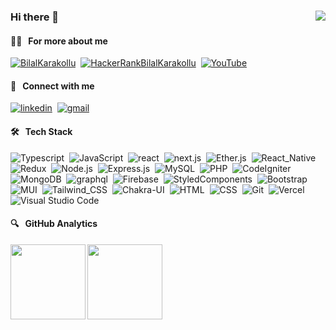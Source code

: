 ### Hi there 👋 <img align="right" src="https://komarev.com/ghpvc/?username=bilalkarakollu&color=51c2d5">

#### 🧑‍💻 &nbsp; For more about me &nbsp;
 [![BilalKarakollu](https://img.shields.io/badge/bilalkarakollu.com-9A0089?style=flat&logo=GoogleChrome&logoColor=white)](https://bilalkarakollu.com/)&nbsp; 
 [![HackerRankBilalKarakollu](https://img.shields.io/badge/-Hackerrank-2EC866?style=flat&logo=HackerRank&logoColor=white)](https://www.hackerrank.com/bilalkarakollu)&nbsp;
 [![YouTube](https://img.shields.io/badge/YouTube-%23FF0000.svg?style=flat&logo=YouTube&logoColor=white)](https://www.youtube.com/channel/UCbrNk0s89ZcBWo2xk4mrC-A)&nbsp;
 

#### 🍬 &nbsp; Connect with me &nbsp;

[![linkedin](https://img.shields.io/badge/-bilalkarakollu-3F4B55?style=flat&logo=linkedin&logoColor=white)](https://linkedin.com/in/bilalkarakollu)&nbsp;
[![gmail](https://img.shields.io/badge/-karakollubilal@gmail.com-3F4B55?style=flat&logo=Gmail&logoColor=white)](mailto:karakollubilal@gmail.com)&nbsp;

#### 🛠️ &nbsp; Tech Stack &nbsp;

![Typescript](https://img.shields.io/badge/-TypeScript-3F4B55?style=flat&logo=Typescript&logoColor=3178C6)&nbsp;
![JavaScript](https://img.shields.io/badge/javascript-3F4B55.svg?style=flat&logo=javascript&logoColor=%23F7DF1E)&nbsp;
![react](https://img.shields.io/badge/-React-3F4B55?style=flat&logo=react&logoColor=61DAFB)&nbsp;
![next.js](https://img.shields.io/badge/-Next.js-3F4B55?style=flat&logo=next.js&logoColor=black)&nbsp;
![Ether.js](https://img.shields.io/badge/Ether.js-3F4B55?style=flat&logo=Ethereum&logoColor=3C3C3D)&nbsp;
![React_Native](https://img.shields.io/badge/React_Native-3F4B55?style=flat&logo=react&logoColor=61DAFB)&nbsp;
![Redux](https://img.shields.io/badge/Redux-3F4B55?style=flat&logo=redux&logoColor=%23593d88)&nbsp;
![Node.js](https://img.shields.io/badge/-Node.js-3F4B55?style=flat&logo=Node.js&logoColor=75AC63)&nbsp;
![Express.js](https://img.shields.io/badge/express.js-%23404d59.svg?style=flat&logo=express&logoColor=%2361DAFB)&nbsp;
![MySQL](https://img.shields.io/badge/MySQL-3F4B55?style=flat&logo=mysql&logoColor=orange)&nbsp;
![PHP](https://img.shields.io/badge/PHP-3F4B55?style=flat&logo=php&logoColor=%23777BB4)&nbsp;
![CodeIgniter](https://img.shields.io/badge/CodeIgniter-3F4B55.svg?style=flat&logo=codeIgniter&logoColor=%23EF4223)&nbsp;
![MongoDB](https://img.shields.io/badge/-MongoDB-3F4B55?style=flat&logo=Mongodb&logoColor=75AC63)&nbsp;
![graphql](https://img.shields.io/badge/-GraphQL-3F4B55?style=flat&logo=graphql&logoColor=E00097)&nbsp;
![Firebase](https://img.shields.io/badge/-Firebase-3F4B55?style=flat&logo=Firebase&logoColor=FCDC00)&nbsp;
![StyledComponents](https://img.shields.io/badge/-Styled--Components-3F4B55?style=flat&logo=styledComponents&logoColor=DB7093)&nbsp;
![Bootstrap](https://img.shields.io/badge/Bootstrap-3F4B55?style=flat&logo=bootstrap&logoColor=%23563D7C)&nbsp;
![MUI](https://img.shields.io/badge/MUI-3F4B55.svg?style=flat&logo=mui&logoColor=%230081CB)&nbsp;
![Tailwind_CSS](https://img.shields.io/badge/Tailwind_CSS-3F4B55?style=flat&logo=tailwind-css&logoColor=%2338B2AC)&nbsp;
![Chakra-UI](https://img.shields.io/badge/Chakra--ui-3F4B55?style=flat&logo=chakra-ui&logoColor=%234ED1C5)&nbsp;
![HTML](https://img.shields.io/badge/-HTML-3F4B55?style=flat&logo=HTML5)&nbsp;
![CSS](https://img.shields.io/badge/-CSS-3F4B55?style=flat&logo=CSS3&logoColor=1572B6)&nbsp;
![Git](https://img.shields.io/badge/-Git-3F4B55?style=flat&logo=git)&nbsp;
![Vercel](https://img.shields.io/badge/vercel-3F4B55.svg?style=flat&logo=vercel&logoColor=%23000000)&nbsp;
![Visual Studio Code](https://img.shields.io/badge/Visual%20Studio%20Code-3F4B55.svg?style=flat&logo=visual-studio-code&logoColor=0078d7)&nbsp;

#### 🔍 &nbsp; GitHub Analytics
<img height="120" align="left" src="https://github-readme-stats.vercel.app/api?username=bilalkarakollu&count_private=true&theme=onedark&show_icons=true&include_all_commits=true">

<img height="120" align="left" src="https://github-readme-stats.vercel.app/api/top-langs/?username=bilalkarakollu&layout=compact&theme=onedark&count_private=true&langs_count=5&hide=html,shell">

